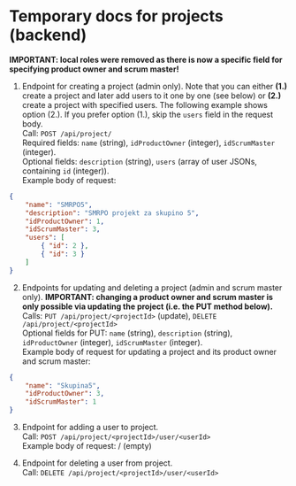 # Temporary docs for projects (backend)
**IMPORTANT: local roles were removed as there is now a specific field for specifying product owner and scrum master!**

1. Endpoint for creating a project (admin only). Note that you can either **(1.)** create a project and later add users to it one by one (see below) or **(2.)** create a project with specified users. The following example shows option (2.). If you prefer option (1.), skip the `users` field in the request body.  
Call: `POST /api/project/`  
Required fields: `name` (string), `idProductOwner` (integer), `idScrumMaster` (integer).  
Optional fields: `description` (string), `users` (array of user JSONs, containing `id` (integer)).  
Example body of request:  
```json
{
    "name": "SMRPO5",
    "description": "SMRPO projekt za skupino 5",
    "idProductOwner": 1,
    "idScrumMaster": 3,
    "users": [
    	{ "id": 2 },
    	{ "id": 3 }
    ]
}
```  

2. Endpoints for updating and deleting a project (admin and scrum master only). **IMPORTANT: changing a product owner and scrum master is only possible via updating the project (i.e. the PUT method below).**
Calls: `PUT /api/project/<projectId>` (update), `DELETE /api/project/<projectId>`  
Optional fields for PUT: `name` (string), `description` (string), `idProductOwner` (integer), `idScrumMaster` (integer).  
Example body of request for updating a project and its product owner and scrum master:  
```json
{
	"name": "Skupina5",
    "idProductOwner": 3,
    "idScrumMaster": 1
}
```

3. Endpoint for adding a user to project.  
Call: `POST /api/project/<projectId>/user/<userId>`  
Example body of request: / (empty)

4. Endpoint for deleting a user from project.  
Call: `DELETE /api/project/<projectId>/user/<userId>`  


